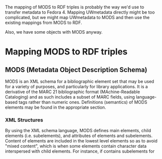 The mapping of MODS to RDF triples is probably the way we'd use to transfer metadata to Fedora 4. Mapping UWmetadata directly might be too complicated, but we might map UWmetadata to MODS and then use the existing mappings from MODS to RDF. 

Also, we have some objects with MODS anyway.

# Mapping MODS to RDF triples

## MODS (Metadata Object Description Schema)

MODS is an XML schema for a bibliographic element set that may be used for a variety of purposes, and particularly for library applications. It is a derivative of the MARC 21 bibliographic format (MAchine-Readable Cataloging) and as such includes a subset of MARC fields, using language-based tags rather than numeric ones. Definitions (semantics) of MODS elements may be found in the appropriate section.

### XML Structures

By using the XML schema language, MODS defines main elements, child elements (i.e. subelements), and attributes of elements and subelements. Content of elements are included in the lowest level elements so as to avoid "mixed content", which is when some elements contain character data interspersed with child elements. For instance, if <titleInfo> contains subelements for <title>, <partNumber>, <partName>, then <titleInfo> is only a container tag to include the more specific elements <title>, <partNumber>, <partName> and does not contain any content data. (A "container" tag is one that it used only as an element that binds together child elements, but contains no data other than tags.)

Attributes may be associated with elements at any level and are defined with the element with which they are associated. They serve to modify the element. Common attributes that occur throughout the schema include: type, encoding, and authority.

## MODS RDF Ontology

MODS RDF is an RDF ontology for MODS. As MODS is an XML schema for a bibliographic element set,   MODS RDF is an expression of that element set in RDF.

MODS/RDF is modeled as an OWL ontology. 

## MODS XML to RDF

MODS RDF may be used to create born-RDF MODS, or it may be used to create an RDF description corresponding to an existing MODS XML record.

http://www.loc.gov/standards/mods/modsrdf/primer-2.html

### Top Level Triple

The top level RDF triple for a MODS RDF description is of the form:

`{MODS resource}`    `is-a`    `#ModsResource`

Where `{MODS resource}` is the resource described.

`#ModsResource` is a blank node and becomes the subject for subsequent triples corresponding to top-level MODS elements.  

`{MODS resource}`  is of the form:
`http://www.loc.gov/mods/rdf/v1#{someIdentifier}` 

The MODS XML to RDF stylesheet assigns a value to `{someIdentifier}` as follows:

If the XML record includes an identifier with type ‘modsRDFIdentifier’, the value of that identifier is used.
Otherwise, the value ‘MODS123456’ is assigned.

For example if the record includes:


```
<identifier type=’modsRDFIdentifier’>xyz</identifier>
```

then the top-level triple will be:

```
http://www.loc.gov/mods/rdf/v1#xyz is-a    #ModsResource
```


In XML:


```
<modsrdf:ModsResource rdf:about="http://www.loc.gov/mods/rdf/v1#MODS123456"> 
```

if the record does not include an identifier with `type=’modsRDFIdentifier’` then the top-level triple will be:

```
http://www.loc.gov/mods/rdf/v1#123456  is-a    #ModsResource
```

A user of the stylesheet wishing to ensure that a meaningful identifier will be used for this triple should insert an identifier with `type=’modsRDFIdentifier’` into the record.

### Converting of Top-level MODS Elements

#### MODS `<abstract>`

The following MODS record:

```
<mods>
     <abstract> based on a novel by a  man named Lear </abstract>
</mods>
```
Results in the following RDF description:

```
<rdf:RDF>
     <modsrdf:ModsResource rdf:about="http://www.loc.gov/mods/rdf/v1#MODS123456">
                 <modsrdf:abstract> based on a novel by a man named Lear</modsrdf:abstract>
     </modsrdf:ModsResource>
</rdf:RDF>

```
#### MODS `<classification>`

The following XML:

```
<classification authority="lcc">HE380.8</classification>
<classification authority="xyz">abc.xyz</classification>
```
Results in the following RDF:



```
<class:lcc>HE380.8</class:lcc>
<!-- -->
<modsrdf:classificationGroup>
   <ClassificationGroup>
      <classificationGroupScheme>xyz</classificationGroupScheme>
      <classificationGroupValue>abc.xyz</classificationGroupValue>
   </ClassificationGroup>
</modsrdf:classificationGroup>
```

#### MODS `<identifier>`

The following XML:

```
<identifier type="isbn">0-937383-18-X</identifier>
<identifier type="lccn">##2001336783</identifier>
<identifier type="local">xjz123</identifier>
```
Results in the following RDF:

```
<identifier:isbn>0-937383-18-X</identifier:isbn>
<identifier:lccn>##2001336783</identifier:lccn>
<modsrdf:identifierGroup>
                <IdentifierGroup>
                                <identifierGroupType>local</identifierGroupType>
                                <identifierGroupValue>xjz123</identifierGroupValue>
                </IdentifierGroup>          
</modsrdf:identifierGroup>
```

#### MODS `<language>`

The following XML:

```
<languageTerm authority="iso639-2b" >eng</languageTerm>
                                <languageTerm>english</languageTerm>
```
Results in the following RDF:



```
<LanguageOfResource rdf:resource="http://id.loc.gov/vocabulary/language#eng"/>
<LanguageOfResource >english</LanguageOfResource>
```
# Mapping uwmetadata to MODS

## UWmetadata 

PHAIDRA metadata includes also locally developed metadata (e.g., UWmetadata, crosswalked to DC and some other
metadata solutions) implemented as minimum information needed to fulfill requirements of different designated communities (Digital Humanities Centers,OAPEN Foundation, OpenAIRE, e- Infrastructures Austria, EUROPEANA Libraries,
local CRIS, institutional repositories). 

_E.g. t.b.c._